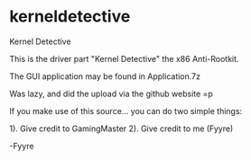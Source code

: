 # kerneldetective
Kernel Detective

This is the driver part "Kernel Detective" the x86 Anti-Rootkit.

The GUI application may be found in Application.7z

Was lazy, and did the upload via the github website =p

If you make use of this source... you can do two simple things:

1). Give credit to GamingMaster
2). Give credit to me (Fyyre)

-Fyyre
